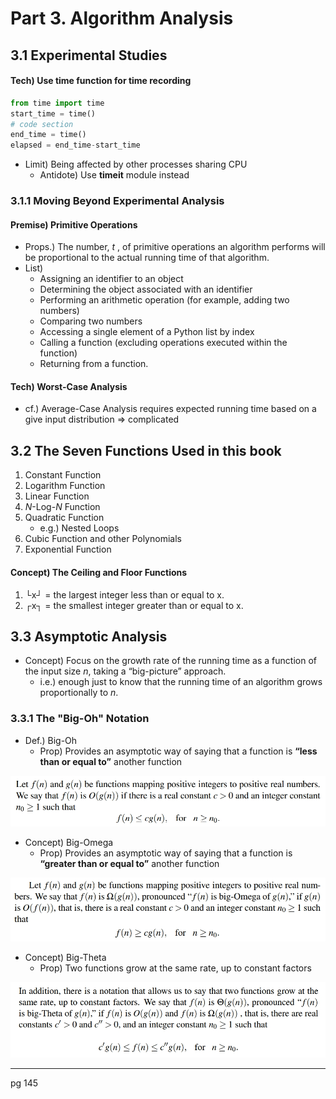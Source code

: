 # Part 3. Algorithm Analysis

## 3.1 Experimental Studies
#### Tech) Use __time__ function for time recording
```python
from time import time
start_time = time()
# code section
end_time = time()
elapsed = end_time-start_time
```
  * Limit) Being affected by other processes sharing CPU
    * Antidote) Use __timeit__ module instead
    
### 3.1.1 Moving Beyond Experimental Analysis
#### Premise) Primitive Operations   
  * Props.) The number, _t_ , of primitive operations an algorithm performs will be proportional to the actual running time of that algorithm.
  * List)
    * Assigning an identifier to an object
    * Determining the object associated with an identifier
    * Performing an arithmetic operation (for example, adding two numbers)
    * Comparing two numbers
    * Accessing a single element of a Python list by index
    * Calling a function (excluding operations executed within the function)
    * Returning from a function.
    
#### Tech) Worst-Case Analysis
* cf.) Average-Case Analysis requires expected running time based on a give input distribution => complicated

## 3.2 The Seven Functions Used in this book
1. Constant Function   
2. Logarithm Function
3. Linear Function
4. _N_-Log-_N_ Function
5. Quadratic Function
   * e.g.) Nested Loops
6. Cubic Function and other Polynomials
7. Exponential Function

#### Concept) The Ceiling and Floor Functions
1. └x┘ = the largest integer less than or equal to x.
2. ┌x┐ = the smallest integer greater than or equal to x.
  
## 3.3 Asymptotic Analysis
* Concept) Focus on the growth rate of the running time as a function of the input size _n_, taking a “big-picture” approach.
  * i.e.) enough just to know that the running time of an algorithm grows proportionally to _n_.

### 3.3.1 The "Big-Oh" Notation
* Def.) Big-Oh
  * Prop) Provides an asymptotic way of saying that a function is __“less than or equal to”__ another function
<p align="center">
<img src="https://github.com/JoonHyeok-hozy-Kim/datastructure_and_algorithm_in_python/blob/main/Part3_Algorithm_Analysis/3.3.1_1_big_oh.jpg" width="800px" title="Big Oh" alt="Big Oh"></img><br/>
</p>

* Concept) Big-Omega
  * Prop) Provides an asymptotic way of saying that a function is __“greater than or equal to”__ another function
<p align="center">
<img src="https://github.com/JoonHyeok-hozy-Kim/datastructure_and_algorithm_in_python/blob/main/Part3_Algorithm_Analysis/3.3.1_2_big_omega.jpg" width="800px" title="Big Omega" alt="Big Omega"></img><br/>
</p>

* Concept) Big-Theta
  * Prop) Two functions grow at the same rate, up to constant factors
<p align="center">
<img src="https://github.com/JoonHyeok-hozy-Kim/datastructure_and_algorithm_in_python/blob/main/Part3_Algorithm_Analysis/3.3.1_3_big_theta.jpg" width="800px" title="Big Theta" alt="Big Theta"></img><br/>
</p>

***
pg 145

